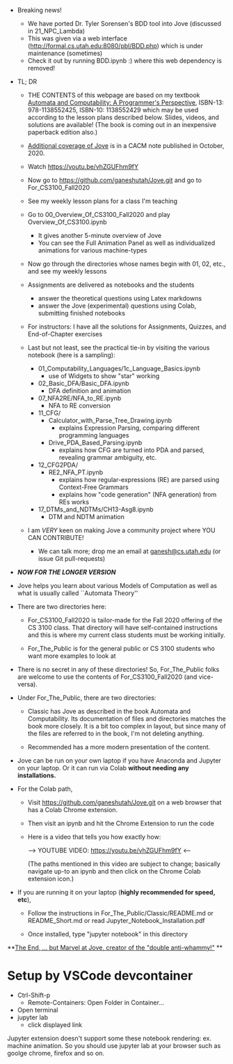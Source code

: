 * Breaking news!
  - We have ported Dr. Tyler Sorensen's BDD tool into Jove (discussed in 21_NPC_Lambda)
  - This was given via a web interface (http://formal.cs.utah.edu:8080/pbl/BDD.php) which is under maintenance (sometimes)
  - Check it out by running BDD.ipynb :) where this web dependency is removed!

* TL; DR
  - THE CONTENTS of this webpage are based on my textbook
  [Automata and Computability: A Programmer's Perspective][bookurl],
        ISBN-13: 978-1138552425, ISBN-10: 1138552429 which may be
	used according to the lesson plans described below. Slides, videos,
	and solutions are available! (The book is coming out in an inexpensive
	paperback edition also.)

  - [Additional coverage of Jove][cacmnote]
     is in a CACM note published in October, 2020.

  - Watch https://youtu.be/vhZGUFhm9fY
  - Now go to https://github.com/ganeshutah/Jove.git and go to For_CS3100_Fall2020
  - See my weekly lesson plans for a class I'm teaching
  - Go to 00_Overview_Of_CS3100_Fall2020 and play Overview_Of_CS3100.ipynb
    - It gives another 5-minute overview of Jove
    - You can see the Full Animation Panel as well as individualized animations for various machine-types
  - Now go through the directories whose names begin with 01, 02, etc., and see my weekly lessons
  - Assignments are delivered as notebooks and the students
    - answer the theoretical questions using Latex markdowns
    - answer the Jove (experimental) questions using Colab, submitting finished notebooks
  - For instructors: I have all the solutions for Assignments, Quizzes, and End-of-Chapter exercises
  - Last but not least, see the practical tie-in by visiting the various notebook (here is a sampling):
    - 01_Computability_Languages/1c_Language_Basics.ipynb
      - use of Widgets to show "star" working
    - 02_Basic_DFA/Basic_DFA.ipynb
      - DFA definition and animation
    - 07_NFA2RE/NFA_to_RE.ipynb
      - NFA to RE conversion
    - 11_CFG/
      - Calculator_with_Parse_Tree_Drawing.ipynb
        - explains Expression Parsing, comparing different programming languages
      - Drive_PDA_Based_Parsing.ipynb
        - explains how CFG are turned into PDA and parsed, revealing grammar ambiguity, etc.
    - 12_CFG2PDA/
      - RE2_NFA_PT.ipynb
        - explains how regular-expressions (RE) are parsed using Context-Free Grammars
        - explains how "code generation" (NFA generation) from REs works
    - 17_DTMs_and_NDTMs/CH13-Asg8.ipynb
      - DTM and NDTM animation

  - I am *VERY* keen on making Jove a community project where YOU CAN CONTRIBUTE!
    - We can talk more; drop me an email at ganesh@cs.utah.edu (or issue Git pull-requests)

* ***NOW FOR THE LONGER VERSION***

* Jove helps you learn about various Models of Computation as well as what is usually called ``Automata Theory''

* There are two directories here:

  - For_CS3100_Fall2020 is tailor-made for the Fall 2020 offering of the CS 3100 class. That directory will have self-contained instructions
    and this is where my current class students must be working initially.

  - For_The_Public is for the general public or CS 3100 students who want more examples to look at

* There is no secret in any of these directories! So, For_The_Public folks are welcome to use the
  contents of For_CS3100_Fall2020 (and vice-versa).

* Under For_The_Public, there are two directories:

  - Classic has Jove as described in the book Automata and Computability.
    Its documentation of files and directories matches the book more closely.
    It is a bit too complex in layout, but since many of the files are referred to in the book,
    I'm not deleting anything.

  - Recommended has a more modern presentation of the content.

* Jove can be run on your own laptop if you have Anaconda and Jupyter on your laptop.
  Or it can run via Colab **without needing any installations.**

* For the Colab path,

  - Visit https://github.com/ganeshutah/Jove.git on a web browser
    that has a Colab Chrome extension.

  - Then visit an ipynb and hit the Chrome Extension to run the code

  -  Here is a video that tells you how exactly how:

     --> YOUTUBE VIDEO: https://youtu.be/vhZGUFhm9fY <--

     (The paths mentioned in this video are subject to change;
      basically navigate up-to an ipynb and then click on the Chrome
      Colab extension icon.)

* If you are running it on your laptop (**highly recommended for speed, etc**),

  - Follow the instructions in For_The_Public/Classic/README.md
    or README_Short.md or read Jupyter_Notebook_Installation.pdf

  - Once installed, type "jupyter notebook" in this directory



[bookurl]: https://www.amazon.com/Automata-Computability-Programmers-Ganesh-Gopalakrishnan-dp-036765654X/dp/036765654X/ref=mt_other?_encoding=UTF8&me=&qid=

[cacmnote]: https://cacm.acm.org/magazines/2020/10/247591-using-computer-programs-and-search-problems-for-teaching-theory-of-computation/fulltext

**[The End, ... but Marvel at Jove, creator of the "double anti-whammy!"](https://www.nytimes.com/2009/07/26/weekinreview/26overbye.html) **




# Setup by VSCode devcontainer

- Ctrl-Shift-p
  - Remote-Containers: Open Folder in Container...
- Open terminal
- jupyter lab
  - click displayed link

Jupyter extension doesn't support some these notebook rendering: ex. machine animation.
So you should use jupyter lab at your browser such as goolge chrome, firefox and so on.
